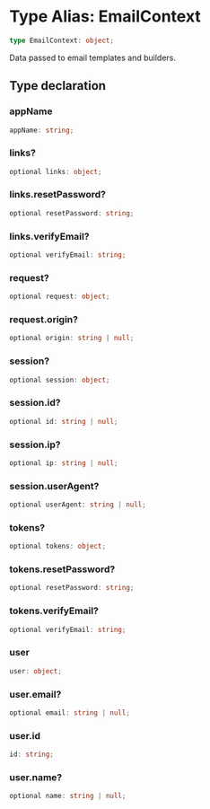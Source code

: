 # Type Alias: EmailContext

```ts
type EmailContext: object;
```

Data passed to email templates and builders.

## Type declaration

### appName

```ts
appName: string;
```

### links?

```ts
optional links: object;
```

### links.resetPassword?

```ts
optional resetPassword: string;
```

### links.verifyEmail?

```ts
optional verifyEmail: string;
```

### request?

```ts
optional request: object;
```

### request.origin?

```ts
optional origin: string | null;
```

### session?

```ts
optional session: object;
```

### session.id?

```ts
optional id: string | null;
```

### session.ip?

```ts
optional ip: string | null;
```

### session.userAgent?

```ts
optional userAgent: string | null;
```

### tokens?

```ts
optional tokens: object;
```

### tokens.resetPassword?

```ts
optional resetPassword: string;
```

### tokens.verifyEmail?

```ts
optional verifyEmail: string;
```

### user

```ts
user: object;
```

### user.email?

```ts
optional email: string | null;
```

### user.id

```ts
id: string;
```

### user.name?

```ts
optional name: string | null;
```
